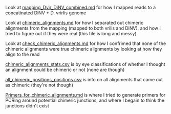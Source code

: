 Look at [mapping_Dvir_DiNV_combined.md](https://github.com/meschedl/DiNV-Dv1-Genome-Integration/blob/main/Mapping/mapping_Dvir_DiNV_combined.md) for how I mapped reads to a concatinated DiNV + D. vrirlis genome 

Look at [chimeric_alignments.md](https://github.com/meschedl/DiNV-Dv1-Genome-Integration/blob/main/Mapping/chimeric_alignments.md) for how I separated out chimeric alignments from the mapping (mapped to both vrilis and DiNV), and how I tried to figure out if they were real (this file is long and messy)

Look at [check_chimeric_alignments.md](https://github.com/meschedl/DiNV-Dv1-Genome-Integration/blob/main/Mapping/check_chimeric_alignments.md) for how I confrimed that none of the chimeric alignments were true chimeric alignments by looking at how they align to the read 

[chimeric_alignments_stats.csv](https://github.com/meschedl/DiNV-Dv1-Genome-Integration/blob/main/Mapping/chimeric_alignments_stats.csv) is by eye classifications of whether I thought an alignment could be chimeric or not (none are though)

[all_chimeric_positions_positions.csv](https://github.com/meschedl/DiNV-Dv1-Genome-Integration/blob/main/Mapping/all_chimeric_positions_positions.csv) is info on all alignments that came out as chimeric (they're not though)

[Primers_for_chimeric_alignments.md](https://github.com/meschedl/DiNV-Dv1-Genome-Integration/blob/main/Mapping/Primers_for_chimeric_alignments.md) is where I tried to generate primers for PCRing around potential chimeric junctions, and where I begain to think the junctions didn't exist
